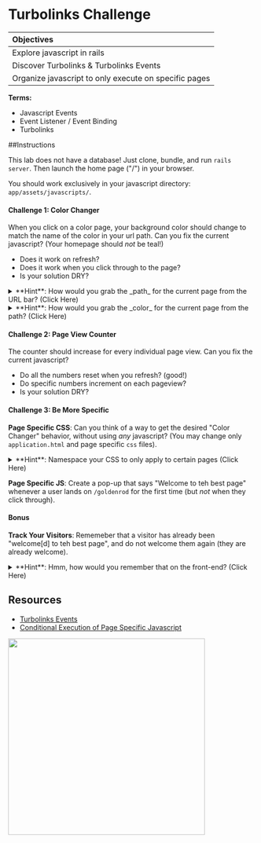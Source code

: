 # Turbolinks Challenge

| **Objectives** |
| :---- |
| Explore javascript in rails |
| Discover Turbolinks & Turbolinks Events |
| Organize javascript to only execute on specific pages |

**Terms:**
- Javascript Events
- Event Listener / Event Binding
- Turbolinks

##Instructions

This lab does not have a database! Just clone, bundle, and run `rails server`. Then launch the home page ("/") in your browser.

You should work exclusively in your javascript directory: `app/assets/javascripts/`.

#### Challenge 1: Color Changer

When you click on a color page, your background color should change to match the name of the color in your url path. Can you fix the current javascript? (Your homepage should _not_ be teal!)

- Does it work on refresh?
- Does it work when you click through to the page?
- Is your solution DRY?

<details>
<summary>**Hint**: How would you grab the _path_ for the current page from the URL bar? (Click Here)</summary>
<br>
```js
window.location.pathname
// or, just
location.pathname
```
</details>

<details>
<summary>**Hint**: How would you grab the _color_ for the current page from the path? (Click Here)</summary>
<br>
```js
location.pathname.split("/")[1]; // warning: returns "" if path is "/"!
```
</details>

#### Challenge 2: Page View Counter

The counter should increase for every individual page view.  Can you fix the current javascript?

- Do all the numbers reset when you refresh? (good!)
- Do specific numbers increment on each pageview?
- Is your solution DRY?

#### Challenge 3: Be More Specific
**Page Specific CSS**: Can you think of a way to get the desired "Color Changer" behavior, without using _any_ javascript? (You may change only `application.html` and page specific `css` files).

<details>
<summary>**Hint**: Namespace your CSS to only apply to certain pages (Click Here)</summary>
<br/>
Identify the current page using an html `class` attribute, an `erb` tag, and the name of the current controller:
```html
<!-- app/views/layouts/application.html.erb -->
<body class="<%= page_specific_identifier %>">
    <!-- ... -->
</body>
```
<br/>
Reference the page specific `class` (i.e. the controller name and method name) in your stylesheet:
```css
/* app/assets/stylesheets/name_of_controller.css */
body.controller_name.method_name p {
    /*  
     *  the styles inside here will only apply to p tags
     *    that are nested inside body tags
     *      that have the "page_specific_identifier" id
     */
}
```

</details>

**Page Specific JS**: Create a pop-up that says "Welcome to teh best page" whenever a user lands on `/goldenrod` for the first time (but _not_ when they click through).

#### Bonus
**Track Your Visitors**: Rememeber that a visitor has already been "welcome[d] to teh best page", and do not welcome them again (they are already welcome).

<details>
<summary>**Hint**: Hmm, how would you remember that on the front-end? (Click Here)</summary>
<br>
Use a [cookie](http://letmegooglethat.com/?q=set+cookie+javascript+-w3schools), or [localstorage](https://developer.mozilla.org/en-US/docs/Web/API/Storage/LocalStorage)!
</details>

## Resources
- [Turbolinks Events](https://github.com/turbolinks/turbolinks-classic#events)
- [Conditional Execution of Page Specific Javascript](https://railsapps.github.io/rails-javascript-include-external.html#conditional)

<img width="400" src="https://media.giphy.com/media/l2Je2UKgDMm2HMqha/giphy.gif">
